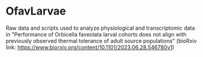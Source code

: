# OfavLarvae
Raw data and scripts used to analyze physiological and transcriptomic data in "Performance of Orbicella faveolata larval cohorts does not align with previously observed thermal tolerance of adult source populations" (bioRxiv link: https://www.biorxiv.org/content/10.1101/2023.06.28.546780v1)
